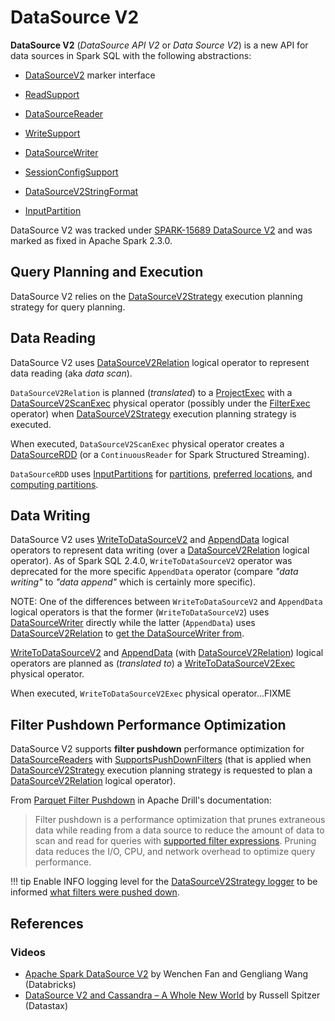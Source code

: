 # DataSource V2

**DataSource V2** (_DataSource API V2_ or _Data Source V2_) is a new API for data sources in Spark SQL with the following abstractions:

* [DataSourceV2](../spark-sql-DataSourceV2.md) marker interface

* [ReadSupport](../spark-sql-ReadSupport.md)

* [DataSourceReader](../spark-sql-DataSourceReader.md)

* [WriteSupport](../spark-sql-WriteSupport.md)

* [DataSourceWriter](../spark-sql-DataSourceWriter.md)

* [SessionConfigSupport](../connector/SessionConfigSupport.md)

* [DataSourceV2StringFormat](../spark-sql-DataSourceV2StringFormat.md)

* [InputPartition](../connector/InputPartition.md)

DataSource V2 was tracked under [SPARK-15689 DataSource V2](https://issues.apache.org/jira/browse/SPARK-15689) and was marked as fixed in Apache Spark 2.3.0.

## Query Planning and Execution

DataSource V2 relies on the [DataSourceV2Strategy](../execution-planning-strategies/DataSourceV2Strategy.md) execution planning strategy for query planning.

## Data Reading

DataSource V2 uses [DataSourceV2Relation](../logical-operators/DataSourceV2Relation.md) logical operator to represent data reading (aka _data scan_).

`DataSourceV2Relation` is planned (_translated_) to a [ProjectExec](../physical-operators/ProjectExec.md) with a [DataSourceV2ScanExec](../physical-operators/DataSourceV2ScanExec.md) physical operator (possibly under the [FilterExec](../physical-operators/FilterExec.md) operator) when [DataSourceV2Strategy](../execution-planning-strategies/DataSourceV2Strategy.md) execution planning strategy is executed.

When executed, `DataSourceV2ScanExec` physical operator creates a [DataSourceRDD](../DataSourceRDD.md) (or a `ContinuousReader` for Spark Structured Streaming).

`DataSourceRDD` uses [InputPartitions](../connector/InputPartition.md) for [partitions](../DataSourceRDD.md#getPartitions), [preferred locations](../DataSourceRDD.md#getPreferredLocations), and [computing partitions](../DataSourceRDD.md#compute).

## Data Writing

DataSource V2 uses [WriteToDataSourceV2](../logical-operators/WriteToDataSourceV2.md) and [AppendData](../logical-operators/AppendData.md) logical operators to represent data writing (over a [DataSourceV2Relation](../logical-operators/DataSourceV2Relation.md) logical operator). As of Spark SQL 2.4.0, `WriteToDataSourceV2` operator was deprecated for the more specific `AppendData` operator (compare _"data writing"_ to _"data append"_ which is certainly more specific).

NOTE: One of the differences between `WriteToDataSourceV2` and `AppendData` logical operators is that the former (`WriteToDataSourceV2`) uses [DataSourceWriter](../logical-operators/WriteToDataSourceV2.md#writer) directly while the latter (`AppendData`) uses [DataSourceV2Relation](../logical-operators/AppendData.md#table) to [get the DataSourceWriter from](../logical-operators/DataSourceV2Relation.md#newWriter).

[WriteToDataSourceV2](../logical-operators/WriteToDataSourceV2.md) and [AppendData](../logical-operators/AppendData.md) (with [DataSourceV2Relation](../logical-operators/DataSourceV2Relation.md)) logical operators are planned as (_translated to_) a [WriteToDataSourceV2Exec](../physical-operators/WriteToDataSourceV2Exec.md) physical operator.

When executed, `WriteToDataSourceV2Exec` physical operator...FIXME

## <span id="filter-pushdown"> Filter Pushdown Performance Optimization

DataSource V2 supports **filter pushdown** performance optimization for [DataSourceReaders](../spark-sql-DataSourceReader.md) with [SupportsPushDownFilters](../spark-sql-SupportsPushDownFilters.md) (that is applied when [DataSourceV2Strategy](../execution-planning-strategies/DataSourceV2Strategy.md) execution planning strategy is requested to plan a [DataSourceV2Relation](../execution-planning-strategies/DataSourceV2Strategy.md#apply-DataSourceV2Relation) logical operator).

From [Parquet Filter Pushdown](https://drill.apache.org/docs/parquet-filter-pushdown/) in Apache Drill's documentation:

> Filter pushdown is a performance optimization that prunes extraneous data while reading from a data source to reduce the amount of data to scan and read for queries with [supported filter expressions](../execution-planning-strategies/DataSourceStrategy.md#translateFilter). Pruning data reduces the I/O, CPU, and network overhead to optimize query performance.

!!! tip
    Enable INFO logging level for the [DataSourceV2Strategy logger](../execution-planning-strategies/DataSourceV2Strategy.md#logging) to be informed [what filters were pushed down](../execution-planning-strategies/DataSourceV2Strategy.md#apply-DataSourceV2Relation).

## References

### Videos

* [Apache Spark DataSource V2](https://databricks.com/session/apache-spark-data-source-v2) by Wenchen Fan and Gengliang Wang (Databricks)
* [DataSource V2 and Cassandra – A Whole New World](https://youtu.be/CtFWVcuqm0g) by Russell Spitzer (Datastax)
